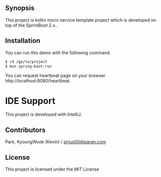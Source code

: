 ## Synopsis
This project is kotlin micro service template project which is developed on top of the SprintBoot 2.x..

## Installation
You can run this demo with the following command. 

```sh
$ cd /go/to/project
$ mvn spring-boot:run
```

You can request heartbeat page on your browser http://localhost:8080/heartbeat. 

# IDE Support
This project is developed with IntelliJ.

## Contributors
Park, KyoungWook (Kevin) / sirius00@paran.com

## License
This project is licensed under the MIT License